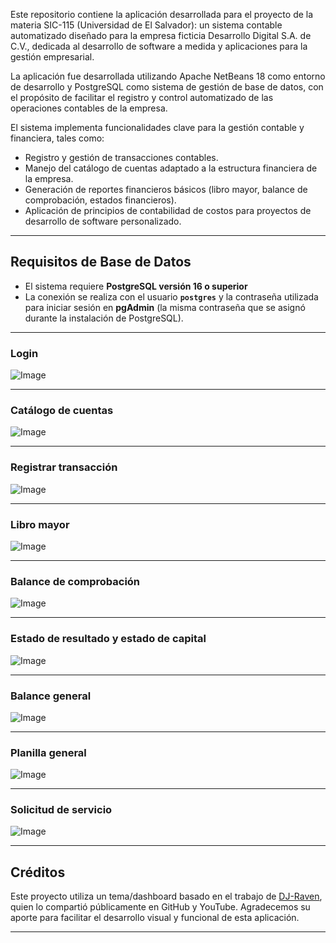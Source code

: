Este repositorio contiene la aplicación desarrollada para el proyecto de la materia SIC-115 (Universidad de El Salvador): un sistema contable automatizado diseñado para la empresa ficticia Desarrollo Digital S.A. de C.V., dedicada al desarrollo de software a medida y aplicaciones para la gestión empresarial.

La aplicación fue desarrollada utilizando Apache NetBeans 18 como entorno de desarrollo y PostgreSQL como sistema de gestión de base de datos, con el propósito de facilitar el registro y control automatizado de las operaciones contables de la empresa.

El sistema implementa funcionalidades clave para la gestión contable y financiera, tales como:

- Registro y gestión de transacciones contables.
- Manejo del catálogo de cuentas adaptado a la estructura financiera de la empresa.
- Generación de reportes financieros básicos (libro mayor, balance de comprobación, estados financieros).
- Aplicación de principios de contabilidad de costos para proyectos de desarrollo de software personalizado.

---

## Requisitos de Base de Datos

- El sistema requiere **PostgreSQL versión 16 o superior** 
- La conexión se realiza con el usuario **`postgres`** y la contraseña utilizada para iniciar sesión en **pgAdmin** (la misma contraseña que se asignó durante la instalación de PostgreSQL).

---

### Login  
![Image](https://github.com/user-attachments/assets/9950d4a1-50b7-4c21-98e6-da575ed2f2d4)

---

### Catálogo de cuentas  
![Image](https://github.com/user-attachments/assets/dbd56ebe-7be1-4477-b67f-be2a625e4efe)

---

### Registrar transacción  
![Image](https://github.com/user-attachments/assets/1c67a4ec-b804-41d7-8dcd-54d0dff2ed68)

---

### Libro mayor  
![Image](https://github.com/user-attachments/assets/bbad2dac-403d-4058-aefd-cbbbfbd32d0c)

---

### Balance de comprobación  
![Image](https://github.com/user-attachments/assets/824ec6b3-2308-4060-bcb4-f849447d3b22)

---

### Estado de resultado y estado de capital  
![Image](https://github.com/user-attachments/assets/05517631-ed04-4e86-b671-d2764e98808e)

---

### Balance general  
![Image](https://github.com/user-attachments/assets/d95c5889-28a5-466c-87c8-bfa32a9c441b)

---

### Planilla general  
![Image](https://github.com/user-attachments/assets/83ce81f4-c83c-49ce-a722-7fbdc56f0800)

---

### Solicitud de servicio  
![Image](https://github.com/user-attachments/assets/14bf9711-3b6a-400b-9d5e-4f14d425839d)

---

## Créditos

Este proyecto utiliza un tema/dashboard basado en el trabajo de [DJ-Raven](https://github.com/DJ-Raven), quien lo compartió públicamente en GitHub y YouTube. Agradecemos su aporte para facilitar el desarrollo visual y funcional de esta aplicación.

---

